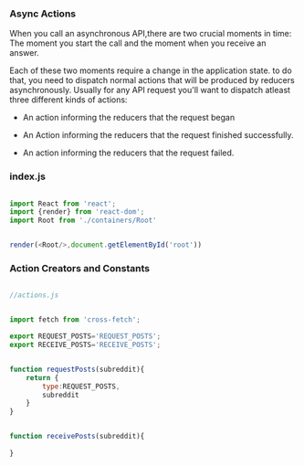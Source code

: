 ### Async Actions

When you call an asynchronous API,there are two crucial moments in time: The moment you start the call and the moment when you receive an answer.

Each of these two moments require a change in the application state. to do that, you need to dispatch normal actions that will be produced by reducers asynchronously. Usually
for any API request you'll want to dispatch atleast three different kinds of actions:

- An action informing the reducers that the request began

- An Action informing the reducers that the request finished successfully.

- An action informing the reducers that the request failed.


### index.js

```javascript

import React from 'react';
import {render} from 'react-dom';
import Root from './containers/Root'


render(<Root/>,document.getElementById('root'))

```

### Action Creators and Constants

```javascript

//actions.js


import fetch from 'cross-fetch';

export REQUEST_POSTS='REQUEST_POSTS';
export RECEIVE_POSTS='RECEIVE_POSTS';


function requestPosts(subreddit){
    return {
        type:REQUEST_POSTS,
        subreddit
    }
}


function receivePosts(subreddit){
    
}




